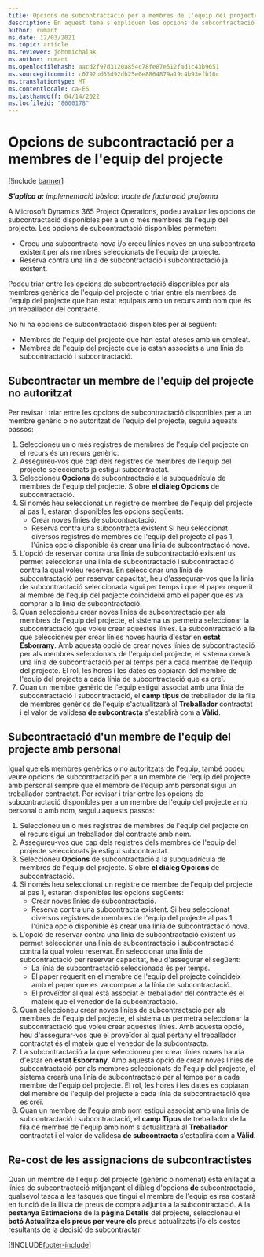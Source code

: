 ```yaml
---
title: Opcions de subcontractació per a membres de l'equip del projecte
description: En aquest tema s'expliquen les opcions de subcontractació per als membres de l'equip del projecte a Microsoft Dynamics 365 Project Operations.
author: rumant
ms.date: 12/03/2021
ms.topic: article
ms.reviewer: johnmichalak
ms.author: rumant
ms.openlocfilehash: aacd2f97d3120a854c78fe87e512fad1c43b9651
ms.sourcegitcommit: c0792bd65d92db25e0e8864879a19c4b93efb10c
ms.translationtype: MT
ms.contentlocale: ca-ES
ms.lasthandoff: 04/14/2022
ms.locfileid: "8600178"
---
```

# <a name="subcontracting-options-for-project-team-members"></a>Opcions de subcontractació per a membres de l'equip del projecte

[!include [banner](../../includes/dataverse-preview.md)]

_**S'aplica a:** implementació bàsica: tracte de facturació proforma_

A Microsoft Dynamics 365 Project Operations, podeu avaluar les opcions de subcontractació disponibles per a un o més membres de l'equip del projecte. Les opcions de subcontractació disponibles permeten:

- Creeu una subcontracta nova i/o creeu línies noves en una subcontracta existent per als membres seleccionats de l'equip del projecte. 
- Reserva contra una línia de subcontractació i subcontractació ja existent. 

Podeu triar entre les opcions de subcontractació disponibles per als membres genèrics de l'equip del projecte o triar entre els membres de l'equip del projecte que han estat equipats amb un recurs amb nom que és un treballador del contracte. 

No hi ha opcions de subcontractació disponibles per al següent:

- Membres de l'equip del projecte que han estat ateses amb un empleat. 
- Membres de l'equip del projecte que ja estan associats a una línia de subcontractació i subcontractació. 

## <a name="subcontracting-an-unstaffed-project-team-member"></a>Subcontractar un membre de l'equip del projecte no autoritzat

Per revisar i triar entre les opcions de subcontractació disponibles per a un membre genèric o no autoritzat de l'equip del projecte, seguiu aquests passos:

1. Seleccioneu un o més registres de membres de l'equip del projecte on el recurs és un recurs genèric.
2. Assegureu-vos que cap dels registres de membres de l'equip del projecte seleccionats ja estigui subcontractat. 
3. Seleccioneu **Opcions** de subcontractació a la subquadrícula de membres de l'equip del projecte. S'obre **el diàleg Opcions** de subcontractació. 
4. Si només heu seleccionat un registre de membre de l'equip del projecte al pas 1, estaran disponibles les opcions següents:
    - Crear noves línies de subcontractació. 
    - Reserva contra una subcontracta existent Si heu seleccionat diversos registres de membres de l'equip del projecte al pas 1, l'única opció disponible és crear una línia de subcontractació nova.
5. L'opció de reservar contra una línia de subcontractació existent us permet seleccionar una línia de subcontractació i subcontractació contra la qual voleu reservar. En seleccionar una línia de subcontractació per reservar capacitat, heu d'assegurar-vos que la línia de subcontractació seleccionada sigui per temps i que el paper requerit al membre de l'equip del projecte coincideixi amb el paper que es va comprar a la línia de subcontractació.
6. Quan seleccioneu crear noves línies de subcontractació per als membres de l'equip del projecte, el sistema us permetrà seleccionar la subcontractació que voleu crear aquestes línies. La subcontractació a la que seleccioneu per crear línies noves hauria d'estar en **estat Esborrany**. Amb aquesta opció de crear noves línies de subcontractació per als membres seleccionats de l'equip del projecte, el sistema crearà una línia de subcontractació per al temps per a cada membre de l'equip del projecte. El rol, les hores i les dates es copiaran del membre de l'equip del projecte a cada línia de subcontractació que es creï. 
7. Quan un membre genèric de l'equip estigui associat amb una línia de subcontractació i subcontractació, el **camp tipus** de treballador de la fila de membres genèrics de l'equip s'actualitzarà al **Treballador** contractat i el valor de validesa **de subcontracta** s'establirà com a **Vàlid**.

## <a name="subcontracting-a-staffed-project-team-member"></a>Subcontractació d'un membre de l'equip del projecte amb personal

Igual que els membres genèrics o no autoritzats de l'equip, també podeu veure opcions de subcontractació per a un membre de l'equip del projecte amb personal sempre que el membre de l'equip amb personal sigui un treballador contractat. Per revisar i triar entre les opcions de subcontractació disponibles per a un membre de l'equip del projecte amb personal o amb nom, seguiu aquests passos:

1. Seleccioneu un o més registres de membres de l'equip del projecte on el recurs sigui un treballador del contracte amb nom.
2. Assegureu-vos que cap dels registres dels membres de l'equip del projecte seleccionats ja estigui subcontractat. 
3. Seleccioneu **Opcions** de subcontractació a la subquadrícula de membres de l'equip del projecte. S'obre **el diàleg Opcions** de subcontractació. 
4. Si només heu seleccionat un registre de membre de l'equip del projecte al pas 1, estaran disponibles les opcions següents:
      - Crear noves línies de subcontractació.
      - Reserva contra una subcontracta existent.
  Si heu seleccionat diversos registres de membres de l'equip del projecte al pas 1, l'única opció disponible és crear una línia de subcontractació nova.
5. L'opció de reservar contra una línia de subcontractació existent us permet seleccionar una línia de subcontractació i subcontractació contra la qual voleu reservar. En seleccionar una línia de subcontractació per reservar capacitat, heu d'assegurar el següent:
      - La línia de subcontractació seleccionada és per temps. 
      - El paper requerit en el membre de l'equip del projecte coincideix amb el paper que es va comprar a la línia de subcontractació. 
      - El proveïdor al qual està associat el treballador del contracte és el mateix que el venedor de la subcontractació.
6. Quan seleccioneu crear noves línies de subcontractació per als membres de l'equip del projecte, el sistema us permetrà seleccionar la subcontractació que voleu crear aquestes línies. Amb aquesta opció, heu d'assegurar-vos que el proveïdor al qual pertany el treballador contractat és el mateix que el venedor de la subcontracta. 
7. La subcontractació a la que seleccioneu per crear línies noves hauria d'estar en **estat Esborrany**. Amb aquesta opció de crear noves línies de subcontractació per als membres seleccionats de l'equip del projecte, el sistema crearà una línia de subcontractació per al temps per a cada membre de l'equip del projecte. El rol, les hores i les dates es copiaran del membre de l'equip del projecte a cada línia de subcontractació que es creï.  
8. Quan un membre de l'equip amb nom estigui associat amb una línia de subcontractació i subcontractació, el **camp Tipus** de treballador de la fila de membre de l'equip amb nom s'actualitzarà al **Treballador** contractat i el valor de validesa **de subcontracta** s'establirà com a **Vàlid**.

## <a name="re-costing-subcontractor-assignments"></a>Re-cost de les assignacions de subcontractistes

Quan un membre de l'equip del projecte (genèric o nomenat) està enllaçat a línies de subcontractació mitjançant el diàleg d'opcions **de** subcontractació, qualsevol tasca a les tasques que tingui el membre de l'equip es rea costarà en funció de la llista de preus de compra adjunta a la subcontractació. A la **pestanya Estimacions** de la **pàgina Detalls** del projecte, seleccioneu el **botó Actualitza els preus per veure els** preus actualitzats i/o els costos resultants de la decisió de subcontractar.

[!INCLUDE[footer-include](../../includes/footer-banner.md)]
